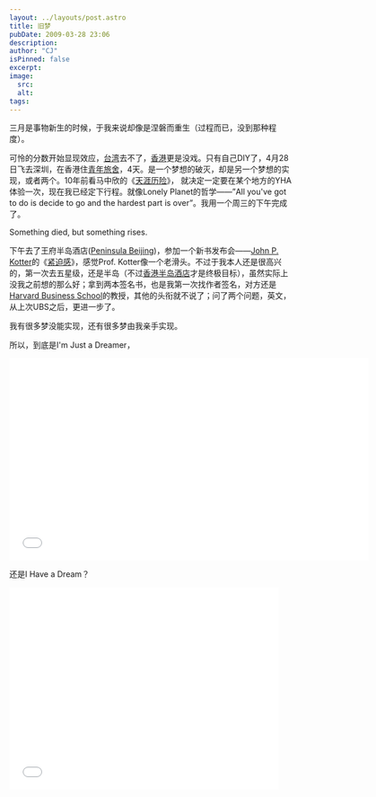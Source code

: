 ```yaml
---
layout: ../layouts/post.astro
title: 旧梦
pubDate: 2009-03-28 23:06
description: 
author: "CJ"
isPinned: false
excerpt: 
image:
  src:
  alt:
tags: 
---
```

三月是事物新生的时候，于我来说却像是涅磐而重生（过程而已，没到那种程度）。

可怜的分数开始显现效应，<a href="http://www.nccu.edu.tw/">台湾</a>去不了，<a href="http://www.polyu.edu.hk/">香港</a>更是没戏。只有自己DIY了，4月28日飞去深圳，在香港住<a href="http://www.yha.org.hk/hostels.asp?lan=b5&amp;id=HT_0000003">青年旅舍</a>，4天。是一个梦想的破灭，却是另一个梦想的实现，或者两个。10年前看马中欣的《<a href="http://book.douban.com/subject/2137075/">天涯历险</a>》， 就决定一定要在某个地方的YHA体验一次，现在我已经定下行程。就像Lonely Planet的哲学——”All you've got to do is decide to go and the hardest part is over”。我用一个周三的下午完成了。

Something died, but something rises.

下午去了王府半岛酒店(<a href="http://www.peninsula.com/Beijing.aspx">Peninsula Beijing</a>)，参加一个新书发布会——<a href="http://en.wikipedia.org/wiki/John_Kotter">John P. Kotter</a>的《<a href="http://book.douban.com/subject/3581261/">紧迫感</a>》，感觉Prof. Kotter像一个老滑头。不过于我本人还是很高兴的，第一次去五星级，还是半岛（不过<a href="http://www.peninsula.com/Hong_Kong.aspx">香港半岛酒店</a>才是终极目标），虽然实际上没我之前想的那么好；拿到两本签名书，也是我第一次找作者签名，对方还是<a href="http://www.hbs.edu/">Harvard Business School</a>的教授，其他的头衔就不说了；问了两个问题，英文，从上次UBS之后，更进一步了。

我有很多梦没能实现，还有很多梦由我亲手实现。

所以，到底是I'm Just a Dreamer，

<iframe width="640" height="360" src="//www.youtube.com/embed/vDwsWdcSLBc" frameborder="0" allowfullscreen></iframe>

还是I Have a Dream？

<iframe width="480" height="360" src="//www.youtube.com/embed/Yy4QFwDPb9o" frameborder="0" allowfullscreen></iframe>